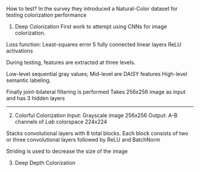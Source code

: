 How to test?
In the survey they introduced a Natural-Color dataset for testing
colorization performance

1. Deep Colorization
First work to attempt using CNNs for image colorization.

Loss function: Least-squares error
5 fully connected linear layers
ReLU activations

During testing, features are extracted at three levels.

Low-level sequential gray values;
Mid-level are DAISY features
High-level semantic labeling.

Finally joint-bilateral filtering is performed
Takes 256x256 image as input and has 3 hidden layers

---

2. Colorful Colorization
Input: Grayscale image 256x256
Output: A-B channels of *Lab* colorspace 224x224

Stacks convolutional layers with 8 total blocks.
Each block consists of two or three convolutional layers followed by ReLU and BatchNorm

Striding is used to decrease the size of the image

3. Deep Depth Colorization
